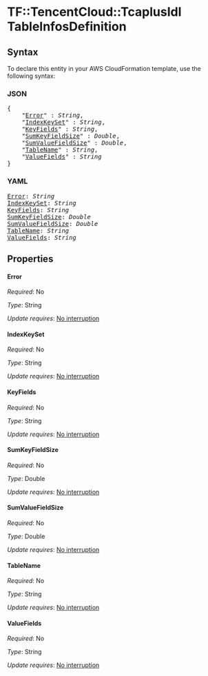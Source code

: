 # TF::TencentCloud::TcaplusIdl TableInfosDefinition

## Syntax

To declare this entity in your AWS CloudFormation template, use the following syntax:

### JSON

<pre>
{
    "<a href="#error" title="Error">Error</a>" : <i>String</i>,
    "<a href="#indexkeyset" title="IndexKeySet">IndexKeySet</a>" : <i>String</i>,
    "<a href="#keyfields" title="KeyFields">KeyFields</a>" : <i>String</i>,
    "<a href="#sumkeyfieldsize" title="SumKeyFieldSize">SumKeyFieldSize</a>" : <i>Double</i>,
    "<a href="#sumvaluefieldsize" title="SumValueFieldSize">SumValueFieldSize</a>" : <i>Double</i>,
    "<a href="#tablename" title="TableName">TableName</a>" : <i>String</i>,
    "<a href="#valuefields" title="ValueFields">ValueFields</a>" : <i>String</i>
}
</pre>

### YAML

<pre>
<a href="#error" title="Error">Error</a>: <i>String</i>
<a href="#indexkeyset" title="IndexKeySet">IndexKeySet</a>: <i>String</i>
<a href="#keyfields" title="KeyFields">KeyFields</a>: <i>String</i>
<a href="#sumkeyfieldsize" title="SumKeyFieldSize">SumKeyFieldSize</a>: <i>Double</i>
<a href="#sumvaluefieldsize" title="SumValueFieldSize">SumValueFieldSize</a>: <i>Double</i>
<a href="#tablename" title="TableName">TableName</a>: <i>String</i>
<a href="#valuefields" title="ValueFields">ValueFields</a>: <i>String</i>
</pre>

## Properties

#### Error

_Required_: No

_Type_: String

_Update requires_: [No interruption](https://docs.aws.amazon.com/AWSCloudFormation/latest/UserGuide/using-cfn-updating-stacks-update-behaviors.html#update-no-interrupt)

#### IndexKeySet

_Required_: No

_Type_: String

_Update requires_: [No interruption](https://docs.aws.amazon.com/AWSCloudFormation/latest/UserGuide/using-cfn-updating-stacks-update-behaviors.html#update-no-interrupt)

#### KeyFields

_Required_: No

_Type_: String

_Update requires_: [No interruption](https://docs.aws.amazon.com/AWSCloudFormation/latest/UserGuide/using-cfn-updating-stacks-update-behaviors.html#update-no-interrupt)

#### SumKeyFieldSize

_Required_: No

_Type_: Double

_Update requires_: [No interruption](https://docs.aws.amazon.com/AWSCloudFormation/latest/UserGuide/using-cfn-updating-stacks-update-behaviors.html#update-no-interrupt)

#### SumValueFieldSize

_Required_: No

_Type_: Double

_Update requires_: [No interruption](https://docs.aws.amazon.com/AWSCloudFormation/latest/UserGuide/using-cfn-updating-stacks-update-behaviors.html#update-no-interrupt)

#### TableName

_Required_: No

_Type_: String

_Update requires_: [No interruption](https://docs.aws.amazon.com/AWSCloudFormation/latest/UserGuide/using-cfn-updating-stacks-update-behaviors.html#update-no-interrupt)

#### ValueFields

_Required_: No

_Type_: String

_Update requires_: [No interruption](https://docs.aws.amazon.com/AWSCloudFormation/latest/UserGuide/using-cfn-updating-stacks-update-behaviors.html#update-no-interrupt)

